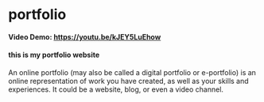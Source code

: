 # portfolio
#### Video Demo:  <https://youtu.be/kJEY5LuEhow>
#### this is my portfolio website
An online portfolio (may also be called a digital portfolio or e-portfolio) is an online representation of work you have created, as well as your skills and experiences. It could be a website, blog, or even a video channel.
